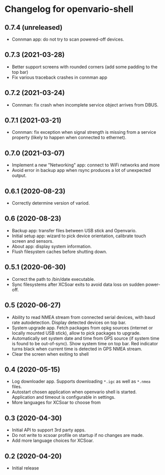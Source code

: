 Changelog for openvario-shell
=============================

0.7.4 (unreleased)
------------------

- Connman app: do not try to scan powered-off devices.


0.7.3 (2021-03-28)
------------------

- Better support screens with rounded corners (add some padding to the top bar)
- Fix various traceback crashes in connman app

0.7.2 (2021-03-24)
------------------

- Connman: fix crash when incomplete service object arrives from DBUS.


0.7.1 (2021-03-21)
------------------

- Connman: fix exception when signal strength is missing from a service 
  property (likely to happen when connected to ethernet).


0.7.0 (2021-03-07)
------------------

- Implement a new "Networking" app: connect to WiFi networks and more
- Avoid error in backup app when rsync produces a lot of unexpected output.


0.6.1 (2020-08-23)
------------------

- Correctly determine version of variod.


0.6 (2020-08-23)
----------------

- Backup app: transfer files between USB stick and Openvario.
- Initial setup app: wizard to pick device orientation, calibrate touch screen and
  sensors.
- About app: display system information.
- Flush filesystem caches before shutting down.


0.5.1 (2020-06-30)
------------------

- Correct the path to /bin/date executable.
- Sync filesystems after XCSoar exits to avoid data loss on sudden power-off.


0.5 (2020-06-27)
----------------

- Ability to read NMEA stream from connected serial devices, with baud rate
  autodetection. Display detected devices on top bar.
- System upgrade app. Fetch packages from opkg sources (internet or locally
  mounted USB stick), allow to pick packages to upgrade.
- Automatically set system date and time from GPS source (if system time is
  found to be out-of-sync). Show system time on top bar. Red indicator turns
  black when current time is detected in GPS NMEA stream.
- Clear the screen when exiting to shell


0.4 (2020-05-15)
----------------

- Log downloader app. Supports downloading `*.igc` as well as `*.nmea` files.
- Autostart chosen application when openvario shell is started. Application and
  timeout is configurable in settings.
- More languages for XCSoar to choose from

0.3 (2020-04-30)
----------------

- Initial API to support 3rd party apps.
- Do not write to xcsoar profile on startup if no changes are made.
- Add more language choices for XCSoar.


0.2 (2020-04-20)
----------------

- Initial release

